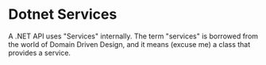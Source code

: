 # Dotnet Services

A .NET API uses "Services" internally.
The term "services" is borrowed from the world of Domain Driven Design, and it means (excuse me) a class that provides a service.

